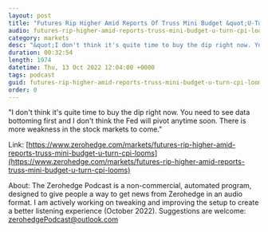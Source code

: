 ```yaml
---
layout: post
title: "Futures Rip Higher Amid Reports Of Truss Mini Budget &quot;U-Turn&quot; As CPI Looms"
audio: futures-rip-higher-amid-reports-truss-mini-budget-u-turn-cpi-looms-0
category: markets
desc: "&quot;I don't think it's quite time to buy the dip right now. You need to see data bottoming first and I don't think the Fed will pivot anytime soon. There is more weakness in the stock markets to come.&quot;"
duration: 00:32:54
length: 1974
datetime: Thu, 13 Oct 2022 12:04:00 +0000
tags: podcast
guid: futures-rip-higher-amid-reports-truss-mini-budget-u-turn-cpi-looms-0
order: 0
---
```

&quot;I don't think it's quite time to buy the dip right now. You need to see data bottoming first and I don't think the Fed will pivot anytime soon. There is more weakness in the stock markets to come.&quot;

Link: [https://www.zerohedge.com/markets/futures-rip-higher-amid-reports-truss-mini-budget-u-turn-cpi-looms](https://www.zerohedge.com/markets/futures-rip-higher-amid-reports-truss-mini-budget-u-turn-cpi-looms)

About: The Zerohedge Podcast is a non-commercial, automated program, designed to give people a way to get news from Zerohedge in an audio format.  I am actively working on tweaking and improving the setup to create a better listening experience (October 2022).  Suggestions are welcome: [zerohedgePodcast@outlook.com](mailto:zerohedgePodcast@outlook.com)